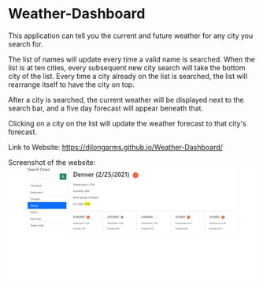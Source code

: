 # Weather-Dashboard

This application can tell you the current and future weather for any city you search for.

The list of names will update every time a valid name is searched. When the list is at ten cities, every subsequent new city search will take the bottom city of the list. Every time a city already on the list is searched, the list will rearrange itself to have the city on top.

After a city is searched, the current weather will be displayed next to the search bar, and a five day forecast will appear beneath that.

Clicking on a city on the list will update the weather forecast to that city's forecast.

Link to Website: https://djlongarms.github.io/Weather-Dashboard/

Screenshot of the website: ![weather dashboard](./Weather-Dashboard.png)